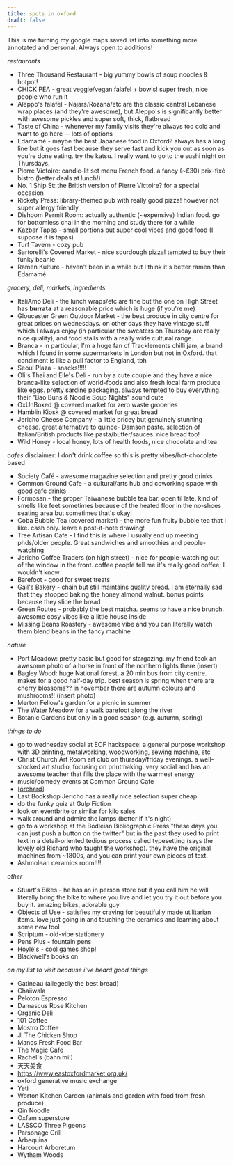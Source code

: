 ```yaml
---
title: spots in oxford
draft: false
---
```

This is me turning my google maps saved list into something more annotated and personal. Always open to additions!

*restaurants*
- Three Thousand Restaurant - big yummy bowls of soup noodles & hotpot!
- CHICK PEA - great veggie/vegan falafel + bowls! super fresh, nice people who run it
- Aleppo's falafel - Najars/Rozana/etc are the classic central Lebanese wrap places (and they're awesome), but Aleppo's is significantly better with awesome pickles and super soft, thick, flatbread
- Taste of China - whenever my family visits they're always too cold and want to go here -- lots of options
- Edamamé - maybe the best Japanese food in Oxford? always has a long line but it goes fast because they serve fast and kick you out as soon as you're done eating. try the katsu. I really want to go to the sushi night on Thursdays.
- Pierre Victoire: candle-lit set menu French food. a fancy (~£30) prix-fixé bistro (better deals at lunch!)
- No. 1 Ship St: the British version of Pierre Victoire? for a special occasion
- Rickety Press: library-themed pub with really good pizza! however not super allergy friendly
- Dishoom Permit Room: actually authentic (~expensive) Indian food. go for bottomless chai in the morning and study there for a while
- Kazbar Tapas - small portions but super cool vibes and good food (I suppose it is tapas)
- Turf Tavern - cozy pub
- Sartorelli's Covered Market - nice sourdough pizza! tempted to buy their funky beanie
- Ramen Kulture - haven't been in a while but I think it's better ramen than Edamamé

*grocery, deli, markets, ingredients*
- ItaliAmo Deli - the lunch wraps/etc are fine but the one on High Street has **burrata** at a reasonable price which is huge (if you're me)
- Gloucester Green Outdoor Market - the best produce in city centre for great prices on wednesdays. on other days they have vintage stuff which I always enjoy (in particular the sweaters on Thursday are really nice quality), and food stalls with a really wide cultural range.
- Branca -  in particular, I'm a huge fan of Tracklements chilli jam, a brand which I found in some supermarkets in London but not in Oxford. that condiment is like a pull factor to England, tbh
- Seoul Plaza - snacks!!!!!
- Oli's Thai and Elle's Deli - run by a cute couple and they have a nice branca-like selection of world-foods and also fresh local farm produce like eggs. pretty sardine packaging. always tempted to buy everything. their "Bao Buns & Noodle Soup Nights" sound cute
- OxUnBoxed @ covered market for zero waste groceries
- Hamblin Kiosk @ covered market for great bread
- Jericho Cheese Company - a little pricey but genuinely stunning cheese. great alternative to quince- Damson paste. selection of Italian/British products like pasta/butter/sauces. nice bread too!
- Wild Honey - local honey, lots of health foods, nice chocolate and tea

*cafes*
disclaimer: I don't drink coffee so this is pretty vibes/hot-chocolate based
- Society Café - awesome magazine selection and pretty good drinks
- Common Ground Cafe - a cultural/arts hub and coworking space with good cafe drinks
- Formosan - the proper Taiwanese bubble tea bar. open til late. kind of smells like feet sometimes because of the heated floor in the no-shoes seating area but sometimes that's okay!
- Coba Bubble Tea (covered market) - the more fun fruity bubble tea that I like. cash only. leave a post-it-note drawing!
- Tree Artisan Cafe - I find this is where I usually end up meeting phds/older people. Great sandwiches and smoothies and people-watching
- Jericho Coffee Traders (on high street) - nice for people-watching out of the window in the front. coffee people tell me it's really good coffee; I wouldn't know
- Barefoot - good for sweet treats
- Gail's Bakery - chain but still maintains quality bread. I am eternally sad that they stopped baking the honey almond walnut. bonus points because they slice the bread
- Green Routes - probably the best matcha. seems to have a nice brunch. awesome cosy vibes like a little house inside
- Missing Beans Roastery - awesome vibe and you can literally watch them blend beans in the fancy machine

*nature*
- Port Meadow: pretty basic but good for stargazing. my friend took an awesome photo of a horse in front of the northern lights there (insert)
- Bagley Wood: huge National forest, a 20 min bus from city centre. makes for a good half-day trip. best season is spring when there are cherry blossoms?? in november there are autumn colours and mushrooms!! (insert photo)
- Merton Fellow's garden for a picnic in summer
- The Water Meadow for a walk barefoot along the river
- Botanic Gardens but only in a good season (e.g. autumn, spring)

*things to do*
- go to wednesday social at EOF hackspace: a general purpose workshop with 3D printing, metalworking, woodworking, sewing machine, etc
- Christ Church Art Room art club on thursday/friday evenings. a well-stocked art studio, focusing on printmaking. very social and has an awesome teacher that fills the place with the warmest energy
- music/comedy events at Common Ground Cafe
- [\[orchard\]](https://orchard.day)
- Last Bookshop Jericho has a really nice selection super cheap
- do the funky quiz at Gulp Fiction
- look on eventbrite or similar for kilo sales
- walk around and admire the lamps (better if it's night)
- go to a workshop at the Bodleian Bibliographic Press "these days you can just push a button on the twitter" but in the past they used to print text in a detail-oriented tedious process called typesetting (says the lovely old Richard who taught the workshop). they have the original machines from ~1800s, and you can print your own pieces of text.
- Ashmolean ceramics room!!!!

*other*
- Stuart's Bikes - he has an in person store but if you call him he will literally bring the bike to where you live and let you try it out before you buy it. amazing bikes, adorable guy. 
- Objects of Use - satisfies my craving for beautifully made utilitarian items. love just going in and touching the ceramics and learning about some new tool
- Scriptum - old-vibe stationery
- Pens Plus - fountain pens
- Hoyle's - cool games shop!
- Blackwell's books on 

*on my list to visit because i've heard good things*
- Gatineau (allegedly the best bread)
- Chaiiwala
- Peloton Espresso
- Damascus Rose Kitchen
- Organic Deli
- 101 Coffee
- Mostro Coffee
- Ji The Chicken Shop
- Manos Fresh Food Bar
- The Magic Cafe
- Rachel's (bahn mi!)
- 天天美食
- https://www.eastoxfordmarket.org.uk/
- oxford generative music exchange
- Yeti
- Worton Kitchen Garden (animals and garden with food from fresh produce)
- Qin Noodle
- Oxfam superstore
- LASSCO Three Pigeons
- Parsonage Grill
- Arbequina
- Harcourt Arboretum
- Wytham Woods

